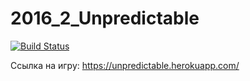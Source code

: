 
# 2016_2_Unpredictable

[![Build Status](https://travis-ci.org//frontend-park-mail-ru/2016_2_Unpredictable.svg?branch=master)](https://travis-ci.org/frontend-park-mail-ru/sample)

Ссылка на игру:
    https://unpredictable.herokuapp.com/

